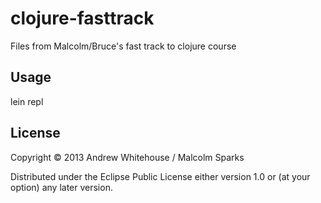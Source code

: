 # clojure-fasttrack

Files from Malcolm/Bruce's fast track to clojure course

## Usage

lein repl

## License

Copyright © 2013 Andrew Whitehouse / Malcolm Sparks

Distributed under the Eclipse Public License either version 1.0 or (at
your option) any later version.
